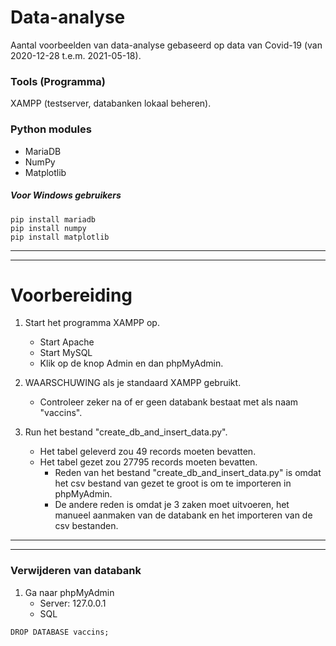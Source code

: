 # Data-analyse
Aantal voorbeelden van data-analyse gebaseerd op data van Covid-19 (van 2020-12-28 t.e.m. 2021-05-18).

### Tools (Programma)
XAMPP (testserver, databanken lokaal beheren).

### Python modules
* MariaDB 
* NumPy
* Matplotlib

##### Voor Windows gebruikers
```
pip install mariadb
pip install numpy
pip install matplotlib
```
___
___
# Voorbereiding
1.	Start het programma XAMPP op.
	* Start Apache
	* Start MySQL
	* Klik op de knop Admin en dan phpMyAdmin.

2.	WAARSCHUWING als je standaard XAMPP gebruikt.
	* Controleer zeker na of er geen databank bestaat met als naam "vaccins".

3.	Run het bestand "create_db_and_insert_data.py".
	* Het tabel geleverd zou 49 records moeten bevatten.
	* Het tabel gezet zou 27795 records moeten bevatten.
		* Reden van het bestand "create_db_and_insert_data.py" is omdat het csv bestand van gezet te groot is om te importeren in phpMyAdmin.
		* De andere reden is omdat je 3 zaken moet uitvoeren, het manueel aanmaken van de databank en het importeren van de csv bestanden.
___
___

### Verwijderen van databank
1.	Ga naar phpMyAdmin
	* Server: 127.0.0.1
	* SQL
```
DROP DATABASE vaccins;
```
